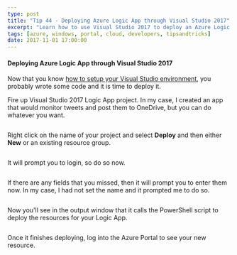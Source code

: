 ```yaml
---
type: post
title: "Tip 44 - Deploying Azure Logic App through Visual Studio 2017"
excerpt: "Learn how to use Visual Studio 2017 to deploy an Azure Logic App"
tags: [azure, windows, portal, cloud, developers, tipsandtricks]
date: 2017-11-01 17:00:00
---
```



#### Deploying Azure Logic App through Visual Studio 2017

Now that you know [how to setup your Visual Studio environment](http://www.michaelcrump.net/azure-tips-and-tricks43/), you probably wrote some code and it is time to deploy it. 

Fire up Visual Studio 2017 Logic App project. In my case, I created an app that would monitor tweets and post them to OneDrive, but you can do whatever you want.

<img :src="$withBase('/files/vs2017deploylogicapp1.png')">

Right click on the name of your project and select **Deploy** and then either **New** or an existing resource group. 

<img :src="$withBase('/files/vs2017deploylogicapp2.png')">

It will prompt you to login, so do so now. 

<img :src="$withBase('/files/vs2017deploylogicapp3.png')">

If there are any fields that you missed, then it will prompt you to enter them now. In my case, I had not set the name and it prompted me to do so. 

<img :src="$withBase('/files/vs2017deploylogicapp4.png')">

Now you'll see in the output window that it calls the PowerShell script to deploy the resources for your Logic App. 

<img :src="$withBase('/files/deploylogicapp5.png')">

Once it finishes deploying, log into the Azure Portal to see your new resource. 
